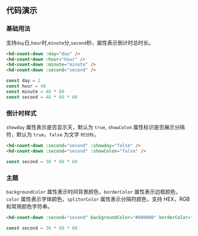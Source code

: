 
## 代码演示

### 基础用法

支持`day`日,`hour`时,`minute`分,`second`秒，属性表示倒计时总时长。

```html
<hd-count-down :day="day" />
<hd-count-down :hour="hour" />
<hd-count-down :minute="minute" />
<hd-count-down :second="second" />
```

```ts
const day = 2
const hour = 48
const minute = 48 * 60
const second = 48 * 60 * 60
```

### 倒计时样式

`showday` 属性表示是否显示天，默认为 `true`, `showColon` 属性标识是否展示分隔符，默认为 `true`，`false` 为文字 `时分秒`。

```html
<hd-count-down :second="second" :showday="false" />
<hd-count-down :second="second" :showColon="false" />
```

```ts
const second = 30 * 60 * 60
```

### 主题

`backgroundColor` 属性表示时间背景颜色，`borderColor` 属性表示边框颜色，`color` 属性表示字体颜色，`splitorColor` 属性表示分隔符颜色，支持 HEX，RGB 和常用颜色字符串。

```html
<hd-count-down :second="second" backgroundColor="#000000" borderColor="rgb(0,0,0)" color="black" backgroundColor="red" />
```

```ts
const second = 30 * 60 * 60
```
